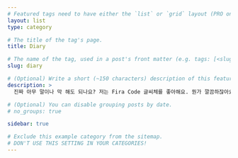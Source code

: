 ```yaml
---
# Featured tags need to have either the `list` or `grid` layout (PRO only).
layout: list
type: category

# The title of the tag's page.
title: Diary

# The name of the tag, used in a post's front matter (e.g. tags: [<slug>]).
slug: diary

# (Optional) Write a short (~150 characters) description of this featured tag.
description: >
  진짜 아무 말이나 막 해도 되나요? 저는 Fira Code 글씨체를 좋아해요. 뭔가 깔끔하잖아요.

# (Optional) You can disable grouping posts by date.
# no_groups: true

sidebar: true

# Exclude this example category from the sitemap.
# DON'T USE THIS SETTING IN YOUR CATEGORIES!
---
```

